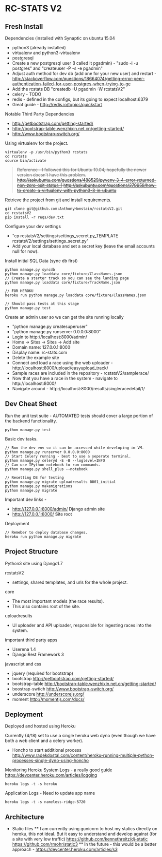 RC-STATS V2
===================


Fresh Install
-------------
Dependencies (installed with Synaptic on ubuntu 15.04
* python3 (already installed)
* virtualenv and python3-virtualenv
* postgresql
 * Create a new postgresql user (I called it pgadmin) - "sudo -i -u postgres" and "createuser -P -s -e pgadmin"
 * Adjust auth method for dev db (add one for your new user) and restart - http://stackoverflow.com/questions/18664074/getting-error-peer-authentication-failed-for-user-postgres-when-trying-to-ge
 * Add the rcstats DB "createdb -U pgadmin -W rcstatsV2"
* celery - TODO
* redis - defined in the configs, but its going to expect localhost:6379
 * Great guide - http://redis.io/topics/quickstart

Notable Third Party Dependencies
* http://getbootstrap.com/getting-started/
* http://bootstrap-table.wenzhixin.net.cn/getting-started/
* http://www.bootstrap-switch.org/

Using virtualenv for the project.
```
virtualenv -p /usr/bin/python3 rcstats
cd rcstats
source bin/activate
```
> ~~Reference - I followed this for Ubuntu 10.04, hopefully the newer version doesn't have this problem.
http://askubuntu.com/questions/488529/pyvenv-3-4-error-returned-non-zero-exit-status-1
http://askubuntu.com/questions/279959/how-to-create-a-virtualenv-with-python3-3-in-ubuntu~~

Retrieve the project from git and install requirements.
```
git clone git@github.com:AnthonyHonstain/rcstatsV2.git
cd rcstatsV2
pip install -r reqs/dev.txt
```

Configure your dev settings
* "cp rcstatsV2/settings/settings_secret.py_TEMPLATE rcstatsV2/settings/settings_secret.py"
* Add your local database and set a secret key (leave the email accounts null for now).

Install initial SQL Data (sync db first)
```
python manage.py syncdb
python manage.py loaddata core/fixture/ClassNames.json
// Create a starter track so you can see the landing page
python manage.py loaddata core/fixture/TrackName.json

// FOR HEROKU
heroku run python manage.py loaddata core/fixture/ClassNames.json

// Should pass tests at this stage
python manage.py test
```

Create an admin user so we can get the site running locally
* "python manage.py createsuperuser"
* "python manage.py runserver 0.0.0.0:8000"
* Login to http://localhost:8000/admin/
 * Home -> Sites -> Sites -> Add site
  * Domain name: 127.0.0.1:8000
  * Display name: rc-stats.com
 * Delete the example site 
* Connect and load a race using the web uploader - http://localhost:8000/upload/easyupload_track/
 * Sample races are included in the repository - rcstatsV2/samplerace/
* Now that you have a race in the system - navigate to http://localhost:8000/
 * Navigate around - http://localhost:8000/results/singleracedetail/1/ 

Dev Cheat Sheet
-------------
Run the unit test suite - AUTOMATED tests should cover a large portion of the backend functionality.
```
python manage.py test
```

Basic dev tasks.
```
// Run the dev env so it can be accessed while developing in VM.
python manage.py runserver 0.0.0.0:8000
// Start Celery running - best to use a seperate terminal.
python manage.py celeryd -E -B --loglevel=INFO
// Can use IPython notebook to run commands.
python manage.py shell_plus --notebook

// Resetting DB for testing
python manage.py migrate uploadresults 0001_initial
python manage.py makemigrations 
python manage.py migrate
```
Important dev links -
* http://127.0.0.1:8000/admin/  Django admin site
* http://127.0.0.1:8000/  Site root

Deployment
```
// Remeber to deploy database changes.
heroku run python manage.py migrate
```


Project Structure
-------------
Python3 site using Django1.7

rcstatsV2
* settings, shared templates, and urls for the whole project.

core
* The most important models (the race results).
* This also contains root of the site. 

uploadresults
* UI uploader and API uploader, responsible for ingesting races into the system.

important third party apps
* Userena 1.4
* Django Rest Framework 3

javascript and css
* jquery (required for bootstrap)
* bootstrap http://getbootstrap.com/getting-started/
* bootstrap-table http://bootstrap-table.wenzhixin.net.cn/getting-started/
* boostrap-swtich http://www.bootstrap-switch.org/
* underscore http://underscorejs.org/
* moment http://momentjs.com/docs/


Deployment
-------------
Deployed and hosted using Heroku

Currently (4/18) set to use a single heroku web dyno (even though we have both a web client and a celery worker).
* Honcho to start additional process http://www.radekdostal.com/content/heroku-running-multiple-python-processes-single-dyno-using-honcho

Monitoring
Heroku System Logs - a really good guide https://devcenter.heroku.com/articles/logging
```
heroku logs -t -s heroku
```
Application Logs - Need to update app name
```
heroku logs -t -s nameless-ridge-5720
```

Architecture
-------------
* Static files
** I am currently using gunicorn to host my statics directly on heroku, this not ideal. But it easy to understand and develop against (for a site with very low traffic) https://github.com/kennethreitz/dj-static https://github.com/rmohr/static3
** In the future - this would be a better approach - https://devcenter.heroku.com/articles/s3

